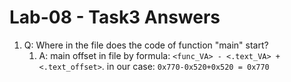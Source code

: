 # Lab-08 - Task3 Answers
1.  Q: Where in the file does the code of function "main" start?
    1.  A: main offset in file by formula: `<func_VA> - <.text_VA> + <.text_offset>`. in our case: `0x770-0x520+0x520 = 0x770`


